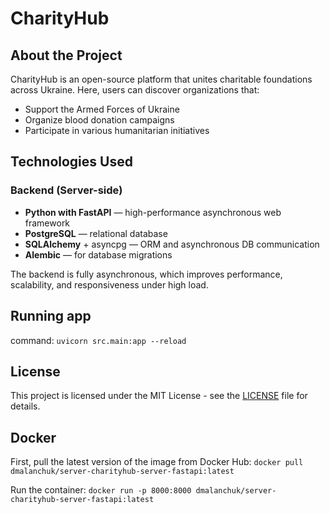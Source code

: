 # CharityHub

## About the Project

CharityHub is an open-source platform that unites charitable foundations across Ukraine.
Here, users can discover organizations that:

* Support the Armed Forces of Ukraine
* Organize blood donation campaigns
* Participate in various humanitarian initiatives



## Technologies Used

### Backend (Server-side)
* **Python with FastAPI** — high-performance asynchronous web framework
* **PostgreSQL** — relational database
* **SQLAlchemy** + asyncpg — ORM and asynchronous DB communication
* **Alembic** — for database migrations

The backend is fully asynchronous, which improves performance, scalability, 
and responsiveness under high load.

## Running app

command: `uvicorn src.main:app --reload`

## License

This project is licensed under the MIT License - see the [LICENSE](LICENSE) file for details.

## Docker

First, pull the latest version of the image from Docker Hub:
`docker pull dmalanchuk/server-charityhub-server-fastapi:latest`

Run the container: `docker run -p 8000:8000 dmalanchuk/server-charityhub-server-fastapi:latest`
